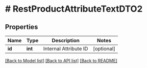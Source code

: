 # # RestProductAttributeTextDTO2

## Properties

Name | Type | Description | Notes
------------ | ------------- | ------------- | -------------
**id** | **int** | Internal Attribute ID | [optional]

[[Back to Model list]](../../README.md#models) [[Back to API list]](../../README.md#endpoints) [[Back to README]](../../README.md)
